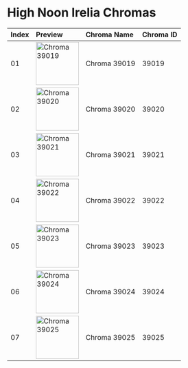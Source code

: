 # High Noon Irelia Chromas

| Index | Preview | Chroma Name | Chroma ID |
|:---|:---|:---|:---|
| 01 | <img src='https://raw.communitydragon.org/latest/plugins/rcp-be-lol-game-data/global/default/v1/champion-chroma-images/39/39019.png' alt='Chroma 39019' width='100'> | Chroma 39019 | 39019 |
| 02 | <img src='https://raw.communitydragon.org/latest/plugins/rcp-be-lol-game-data/global/default/v1/champion-chroma-images/39/39020.png' alt='Chroma 39020' width='100'> | Chroma 39020 | 39020 |
| 03 | <img src='https://raw.communitydragon.org/latest/plugins/rcp-be-lol-game-data/global/default/v1/champion-chroma-images/39/39021.png' alt='Chroma 39021' width='100'> | Chroma 39021 | 39021 |
| 04 | <img src='https://raw.communitydragon.org/latest/plugins/rcp-be-lol-game-data/global/default/v1/champion-chroma-images/39/39022.png' alt='Chroma 39022' width='100'> | Chroma 39022 | 39022 |
| 05 | <img src='https://raw.communitydragon.org/latest/plugins/rcp-be-lol-game-data/global/default/v1/champion-chroma-images/39/39023.png' alt='Chroma 39023' width='100'> | Chroma 39023 | 39023 |
| 06 | <img src='https://raw.communitydragon.org/latest/plugins/rcp-be-lol-game-data/global/default/v1/champion-chroma-images/39/39024.png' alt='Chroma 39024' width='100'> | Chroma 39024 | 39024 |
| 07 | <img src='https://raw.communitydragon.org/latest/plugins/rcp-be-lol-game-data/global/default/v1/champion-chroma-images/39/39025.png' alt='Chroma 39025' width='100'> | Chroma 39025 | 39025 |
